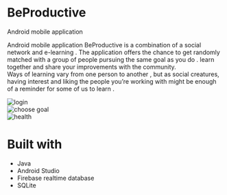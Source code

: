# BeProductive
Android mobile application 


Android mobile application BeProductive is a combination of a social network and e-learning .
The application offers the chance to get randomly matched with a group of people pursuing the same goal
as you do . learn together and share your improvements with the community.  
Ways of learning vary from one person to another , but as social creatures, having interest and liking the
people you’re working with might be enough of a reminder for some of us to learn .

![login](https://user-images.githubusercontent.com/57714966/146262916-6ab057d9-372f-4505-94b2-a61561d00fc4.PNG)  
![choose goal](https://user-images.githubusercontent.com/57714966/146262388-d6968e68-e0ea-4a73-a892-a67ac4b8ed51.PNG)  
![health](https://user-images.githubusercontent.com/57714966/146263044-c5be3d35-4b32-4728-9ef5-43b95c41046a.PNG)  



# Built with
- Java 
- Android Studio
- Firebase realtime database
- SQLite


